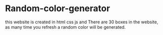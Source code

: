 # Random-color-generator
this website is created in html css js and There are 30 boxes in the website, as many time you refresh  a random color will be generated. 
